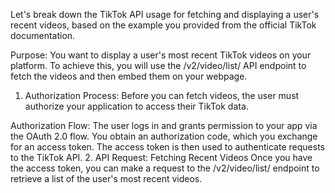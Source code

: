 Let's break down the TikTok API usage for fetching and displaying a user's recent videos, based on the example you provided from the official TikTok documentation.

Purpose:
You want to display a user's most recent TikTok videos on your platform. To achieve this, you will use the /v2/video/list/ API endpoint to fetch the videos and then embed them on your webpage.

1. Authorization Process:
Before you can fetch videos, the user must authorize your application to access their TikTok data.

Authorization Flow:
The user logs in and grants permission to your app via the OAuth 2.0 flow.
You obtain an authorization code, which you exchange for an access token.
The access token is then used to authenticate requests to the TikTok API.
2. API Request: Fetching Recent Videos
Once you have the access token, you can make a request to the /v2/video/list/ endpoint to retrieve a list of the user's most recent videos.